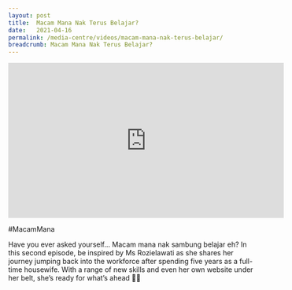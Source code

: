 ```yaml
---
layout: post
title:  Macam Mana Nak Terus Belajar?
date:   2021-04-16
permalink: /media-centre/videos/macam-mana-nak-terus-belajar/
breadcrumb: Macam Mana Nak Terus Belajar?
---
```


<div class="bp-youtube">
<iframe width="560" height="315" src="https://www.youtube.com/embed/r1yR0RadwGQ" title="YouTube video player" frameborder="0" allow="accelerometer; autoplay; clipboard-write; encrypted-media; gyroscope; picture-in-picture" allowfullscreen></iframe>
</div>

#MacamMana

Have you ever asked yourself… Macam mana nak sambung belajar eh?
In this second episode, be inspired by Ms Rozielawati as she shares her journey jumping back into the workforce after spending five years as a full-time housewife. With a range of new skills and even her own website under her belt, she’s ready for what’s ahead 💪🏻

